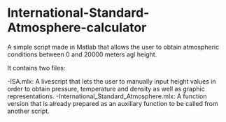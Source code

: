 # International-Standard-Atmosphere-calculator
A simple script made in Matlab that allows the user to obtain atmospheric conditions between 0 and 20000 meters agl height.

It contains two files:

-ISA.mlx: A livescript that lets the user to manually input height values in order to obtain pressure, temperature and density as well as graphic representations.
-International_Standard_Atmosphere.mlx: A function version that is already prepared as an auxiliary function to be called from another script.
